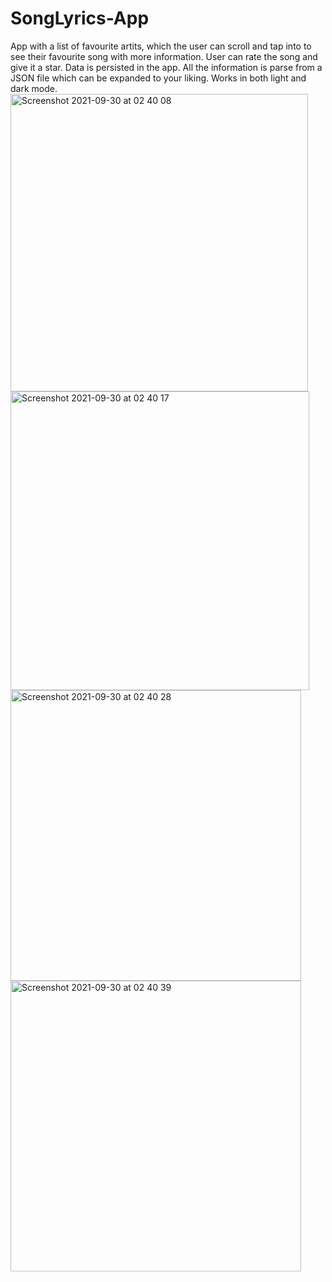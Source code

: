 # SongLyrics-App
App with a list of favourite artits, which the user can scroll and tap into to see their favourite song with more information. User can rate the song and give it a star. Data is persisted in the app. All the information is parse from a JSON file which can be expanded to your liking. Works in both light and dark mode.
<img width="476" alt="Screenshot 2021-09-30 at 02 40 08" src="https://user-images.githubusercontent.com/88374940/135337616-eea5ae16-6480-4e2a-bcbb-0b0f5257753c.png">
<img width="478" alt="Screenshot 2021-09-30 at 02 40 17" src="https://user-images.githubusercontent.com/88374940/135337650-59e86084-dc58-4578-ba9a-7d395d720599.png">
<img width="465" alt="Screenshot 2021-09-30 at 02 40 28" src="https://user-images.githubusercontent.com/88374940/135337678-b6bef82c-8955-4af6-b436-028fbc986a91.png">
<img width="465" alt="Screenshot 2021-09-30 at 02 40 39" src="https://user-images.githubusercontent.com/88374940/135337682-2cea9a8c-f93d-4018-9c9f-23121fdc1b75.png">
